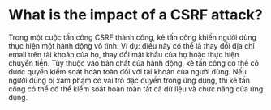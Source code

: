 # What is the impact of a CSRF attack?

Trong một cuộc tấn công CSRF thành công, kẻ tấn công khiến người dùng thực hiện một hành động vô tình. Ví dụ: điều này có thể là thay đổi địa chỉ email trên tài khoản của họ, thay đổi mật khẩu của họ hoặc thực hiện chuyển tiền. Tùy thuộc vào bản chất của hành động, kẻ tấn công có thể có được quyền kiểm soát hoàn toàn đối với tài khoản của người dùng. Nếu người dùng bị xâm phạm có vai trò đặc quyền trong ứng dụng, thì kẻ tấn công có thể có thể kiểm soát hoàn toàn tất cả dữ liệu và chức năng của ứng dụng.
